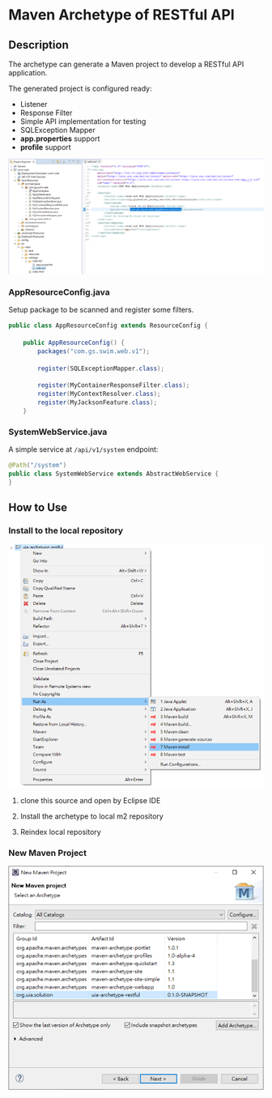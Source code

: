 Maven Archetype of RESTful API
===
## Description

The archetype can generate a Maven project to develop a RESTful API application.

The generated project is configured ready:
* Listener
* Response Filter
* Simple API implementation for testing
* SQLException Mapper
* __app.properties__ support
* __profile__ support

![image/p1.png](image/p1.png)

### AppResourceConfig.java
Setup package to be scanned and register some filters.
```java
public class AppResourceConfig extends ResourceConfig {

    public AppResourceConfig() {
        packages("com.gs.swim.web.v1");

        register(SQLExceptionMapper.class);

        register(MyContainerResponseFilter.class);
        register(MyContextResolver.class);
        register(MyJacksonFeature.class);
    }
```

### SystemWebService.java
A simple service at `/api/v1/system` endpoint:
```java
@Path("/system")
public class SystemWebService extends AbstractWebService {
}
```

## How to Use
### Install to the local repository
![image/p1.png](image/p2.png)
1. clone this source and open by Eclipse IDE

2. Install the archetype to local m2 repository

3. Reindex local repository

### New Maven Project
![image/p1.png](image/p3.png)
